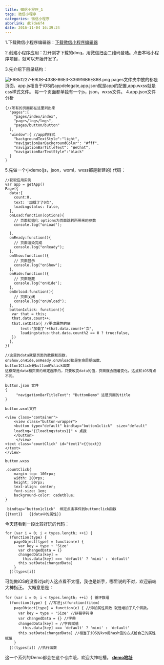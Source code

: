 ```yaml
---
title: 微信小程序_1
tags: 微信小程序
categories: 微信小程序
abbrlink: db7de6f4
date: 2016-11-04 16:39:24
---
```

1.下载微信小程序编辑器：[下载微信小程序编辑器](https://mp.weixin.qq.com/debug/wxadoc/dev/devtools/download.html?t=20161102)

2.创建小程序应用：打开刚才下载的dmg，用微信扫面二维码登陆。点击本地小程序项目，就可以开始开发了。

3.先介绍下目录结构：

![F6B51227-E9DB-433B-86E3-336916B6E88B.png](http://upload-images.jianshu.io/upload_images/783986-d6c985cf217cfe83.png?imageMogr2/auto-orient/strip%7CimageView2/2/w/1240)
pages文件夹中放的都是页面，app.js相当于iOS的appdelegate,app.json就是app的配置,app.wxss就是css样式文件。
每一个页面都单独有一个js，json，wxss文件。
4.app.json文件分析
```
{//所有的页面都在这里列出来
  "pages":[
    "pages/index/index",
    "pages/logs/logs",
    "pages/button/button"
  ],
  "window":{ //app的样式
    "backgroundTextStyle":"light",
    "navigationBarBackgroundColor": "#fff",
    "navigationBarTitleText": "WeChat",
    "navigationBarTextStyle":"black"
  }
}
```
5.先做一个小demo(js，json，wxml，wxss都是新建的)
代码：
```
//获取应用实例
var app = getApp()
Page({
  data:{
    count:0,
    text: '加载了了0次',
    loadingstatus: false,
  },
  onLoad:function(options){
    // 页面初始化 options为页面跳转所带来的参数
    console.log("onLoad");
    
  },
  onReady:function(){
    // 页面渲染完成
    console.log("onReady");
  },
  onShow:function(){
    // 页面显示
    console.log("onShow");
  },
  onHide:function(){
    // 页面隐藏
    console.log("onHide");
  },
  onUnload:function(){
    // 页面关闭
    console.log("onUnload");
  },
  button1click: function(){
   var that = this;
   that.data.count++;
   that.setData({ //更改属性的值
       text:'加载了'+that.data.count+'次',
       loadingstatus:that.data.count%2 == 0 ? true:false,
   })
  },
})

//这里的data就是页面的数据和函数，
onShow,onHide,onReady,onUnload都是生命周期函数，
button1Click是button的click函数
这框架是data和页面的绑定起来的，只要改变data的值，页面就会随着变化，这点和iOS有点不同。

button.json 文件
{
     "navigationBarTitleText": "ButtonDemo" 这是页面的title
}

button.wxml文件

<view class="container"> 
    <view class="button-wrapper">
    <button type="default" bindtap="button1click"  size="default"  
    loading="{{loadingstatus}}" > 点我
    </button>
     </view>
<text class="countClick" id="text1">{{text}}
</text>
</view>

button.wxss

.countClick{
    margin-top: 100rpx;
    width: 200rpx;
    height: 50rpx;
    text-align: center;
    font-size: 1em;
    background-color: cadetblue;
}

 bindtap="button1click"  绑定点击事件到buttonclick函数
{{text}}   {{data中的属性}}
```
今天还看到一段比较好玩的代码：
```
for (var i = 0; i < types.length; ++i) {
  (function(type) {
    pageObject[type] = function(e) {
      var key = type + 'Size'
      var changedData = {}
      changedData[key] =
        this.data[key] === 'default' ? 'mini' : 'default'
      this.setData(changedData)
    }
  })(types[i])
```
可能做iOS的没看过js的人这点看不太懂，我也是新手，哪里说的不对，欢迎前端大神指正。
大概意思是：
```
for (var i = 0; i < types.length; ++i) { 循环数组
  (function(type) { //写法js(function)(item)
    pageObject[type] = function(e) { //添加属性函数 就是增加了几个函数。
      var key = type + 'Size' //拼接字符串
      var changedData = {} //字典
      changedData[key] = //字典赋值
        this.data[key] === 'default' ? 'mini' : 'default'
      this.setData(changedData) //相当于iOS的kvo用hash值的方式给自己的属性赋值
    }
  })(types[i]) //执行函数
```
这一个系列的Demo都会在这个仓库哦，欢迎大神吐槽。
**[demo地址](https://github.com/ifgyong/WeChatDemo)**
